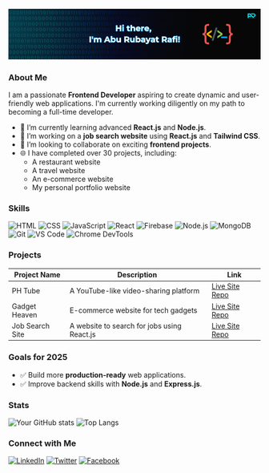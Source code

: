![Profile Banner](https://raw.githubusercontent.com/Rubayat-Rafi/Rubayat-Rafi/refs/heads/main/github%20banner.png) 

### About Me

I am a passionate **Frontend Developer** aspiring to create dynamic and user-friendly web applications. I'm currently working diligently on my path to becoming a full-time developer.

- 🌱 I’m currently learning advanced **React.js** and **Node.js**.
- 🔭 I’m working on a **job search website** using **React.js** and **Tailwind CSS**.
- 👯 I’m looking to collaborate on exciting **frontend projects**.
- 🌐 I have completed over 30 projects, including:
  - A restaurant website
  - A travel website
  - An e-commerce website
  - My personal portfolio website

### Skills

![HTML](https://img.icons8.com/color/20/000000/html-5.png) ![CSS](https://img.icons8.com/color/20/000000/css3.png) ![JavaScript](https://img.icons8.com/color/20/000000/javascript.png) ![React](https://img.icons8.com/color/20/000000/react-native.png) ![Firebase](https://img.icons8.com/color/20/000000/firebase.png) ![Node.js](https://img.icons8.com/color/20/000000/nodejs.png) ![MongoDB](https://img.icons8.com/color/20/000000/mongodb.png) ![Git](https://img.icons8.com/color/20/000000/git.png) ![VS Code](https://img.icons8.com/color/20/000000/visual-studio-code-2019.png) ![Chrome DevTools](https://img.icons8.com/color/20/000000/chrome.png)

### Projects

| Project Name      | Description                                     | Link                                     |
|-------------------|-------------------------------------------------|------------------------------------------|
| PH Tube           | A YouTube-like video-sharing platform            | [Live Site](#) [Repo](#)                 |
| Gadget Heaven     | E-commerce website for tech gadgets              | [Live Site](#) [Repo](#)                 |
| Job Search Site   | A website to search for jobs using React.js      | [Live Site](#) [Repo](#)                 |

### Goals for 2025

- ✅ Build more **production-ready** web applications.
- ✅ Improve backend skills with **Node.js** and **Express.js**.

### Stats
![Your GitHub stats](https://github-readme-stats.vercel.app/api?username=yourusername&show_icons=true&theme=radical)
![Top Langs](https://github-readme-stats.vercel.app/api/top-langs/?username=yourusername&layout=compact&theme=radical)

### Connect with Me

[![LinkedIn](https://img.icons8.com/color/20/000000/linkedin.png)](https://www.linkedin.com/in/aburubayatrafi/)
[![Twitter](https://img.icons8.com/color/20/000000/twitter.png)](https://x.com/abu_rubayat)
[![Facebook](https://img.icons8.com/color/20/000000/facebook.png)](https://www.facebook.com/aburubayatrafi)
